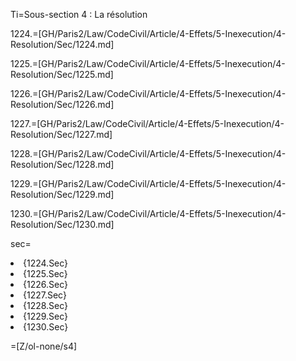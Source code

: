 Ti=Sous-section 4 : La résolution

1224.=[GH/Paris2/Law/CodeCivil/Article/4-Effets/5-Inexecution/4-Resolution/Sec/1224.md]

1225.=[GH/Paris2/Law/CodeCivil/Article/4-Effets/5-Inexecution/4-Resolution/Sec/1225.md]

1226.=[GH/Paris2/Law/CodeCivil/Article/4-Effets/5-Inexecution/4-Resolution/Sec/1226.md]

1227.=[GH/Paris2/Law/CodeCivil/Article/4-Effets/5-Inexecution/4-Resolution/Sec/1227.md]

1228.=[GH/Paris2/Law/CodeCivil/Article/4-Effets/5-Inexecution/4-Resolution/Sec/1228.md]

1229.=[GH/Paris2/Law/CodeCivil/Article/4-Effets/5-Inexecution/4-Resolution/Sec/1229.md]

1230.=[GH/Paris2/Law/CodeCivil/Article/4-Effets/5-Inexecution/4-Resolution/Sec/1230.md]

sec=<ol-none><li>{1224.Sec}</li><li>{1225.Sec}</li><li>{1226.Sec}</li><li>{1227.Sec}</li><li>{1228.Sec}</li><li>{1229.Sec}</li><li>{1230.Sec}</li></ol>

=[Z/ol-none/s4]